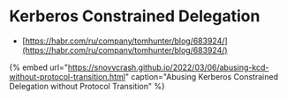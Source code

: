 # Kerberos Constrained Delegation

- [https://habr.com/ru/company/tomhunter/blog/683924/](https://habr.com/ru/company/tomhunter/blog/683924/)

{% embed url="https://snovvcrash.github.io/2022/03/06/abusing-kcd-without-protocol-transition.html" caption="Abusing Kerberos Constrained Delegation without Protocol Transition" %}
